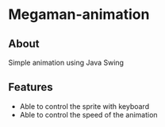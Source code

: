 # Megaman-animation

## About
Simple animation using Java Swing

## Features
- Able to control the sprite with keyboard
- Able to control the speed of the animation
